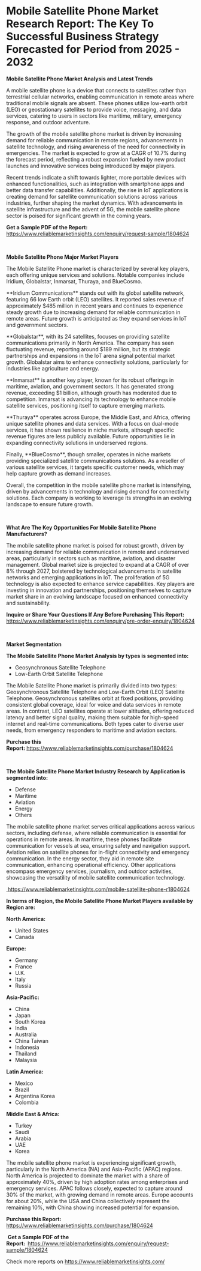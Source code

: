 <p><h1>Mobile Satellite Phone Market Research Report: The Key To Successful Business Strategy Forecasted for Period from 2025 - 2032</h1></p><p><strong>Mobile Satellite Phone Market Analysis and Latest Trends</strong></p>
<p><p>A mobile satellite phone is a device that connects to satellites rather than terrestrial cellular networks, enabling communication in remote areas where traditional mobile signals are absent. These phones utilize low-earth orbit (LEO) or geostationary satellites to provide voice, messaging, and data services, catering to users in sectors like maritime, military, emergency response, and outdoor adventure.</p><p>The growth of the mobile satellite phone market is driven by increasing demand for reliable communication in remote regions, advancements in satellite technology, and rising awareness of the need for connectivity in emergencies. The market is expected to grow at a CAGR of 10.7% during the forecast period, reflecting a robust expansion fueled by new product launches and innovative services being introduced by major players.</p><p>Recent trends indicate a shift towards lighter, more portable devices with enhanced functionalities, such as integration with smartphone apps and better data transfer capabilities. Additionally, the rise in IoT applications is creating demand for satellite communication solutions across various industries, further shaping the market dynamics. With advancements in satellite infrastructure and the advent of 5G, the mobile satellite phone sector is poised for significant growth in the coming years.</p></p>
<p><strong>Get a Sample PDF of the Report:&nbsp;</strong> <a href="https://www.reliablemarketinsights.com/enquiry/request-sample/1804624?utm_campaign=2248&utm_medium=2&utm_source=Github&utm_content=ia&utm_term=15022025&utm_id=mobile-satellite-phone">https://www.reliablemarketinsights.com/enquiry/request-sample/1804624</a></p>
<p>&nbsp;</p>
<p><strong>Mobile Satellite Phone Major Market Players</strong></p>
<p><p>The Mobile Satellite Phone market is characterized by several key players, each offering unique services and solutions. Notable companies include Iridium, Globalstar, Inmarsat, Thuraya, and BlueCosmo.</p><p>**Iridium Communications** stands out with its global satellite network, featuring 66 low Earth orbit (LEO) satellites. It reported sales revenue of approximately $485 million in recent years and continues to experience steady growth due to increasing demand for reliable communication in remote areas. Future growth is anticipated as they expand services in IoT and government sectors.</p><p>**Globalstar**, with its 24 satellites, focuses on providing satellite communications primarily in North America. The company has seen fluctuating revenue, reporting around $189 million, but its strategic partnerships and expansions in the IoT arena signal potential market growth. Globalstar aims to enhance connectivity solutions, particularly for industries like agriculture and energy.</p><p>**Inmarsat** is another key player, known for its robust offerings in maritime, aviation, and government sectors. It has generated strong revenue, exceeding $1 billion, although growth has moderated due to competition. Inmarsat is advancing its technology to enhance mobile satellite services, positioning itself to capture emerging markets.</p><p>**Thuraya** operates across Europe, the Middle East, and Africa, offering unique satellite phones and data services. With a focus on dual-mode services, it has shown resilience in niche markets, although specific revenue figures are less publicly available. Future opportunities lie in expanding connectivity solutions in underserved regions.</p><p>Finally, **BlueCosmo**, though smaller, operates in niche markets providing specialized satellite communications solutions. As a reseller of various satellite services, it targets specific customer needs, which may help capture growth as demand increases.</p><p>Overall, the competition in the mobile satellite phone market is intensifying, driven by advancements in technology and rising demand for connectivity solutions. Each company is working to leverage its strengths in an evolving landscape to ensure future growth.</p></p>
<p>&nbsp;</p>
<p><strong>What Are The Key Opportunities For Mobile Satellite Phone Manufacturers?</strong></p>
<p><p>The mobile satellite phone market is poised for robust growth, driven by increasing demand for reliable communication in remote and underserved areas, particularly in sectors such as maritime, aviation, and disaster management. Global market size is projected to expand at a CAGR of over 8% through 2027, bolstered by technological advancements in satellite networks and emerging applications in IoT. The proliferation of 5G technology is also expected to enhance service capabilities. Key players are investing in innovation and partnerships, positioning themselves to capture market share in an evolving landscape focused on enhanced connectivity and sustainability.</p></p>
<p><strong>Inquire or Share Your Questions If Any Before Purchasing This Report:</strong> <a href="https://www.reliablemarketinsights.com/enquiry/pre-order-enquiry/1804624?utm_campaign=2248&utm_medium=2&utm_source=Github&utm_content=ia&utm_term=15022025&utm_id=mobile-satellite-phone">https://www.reliablemarketinsights.com/enquiry/pre-order-enquiry/1804624</a></p>
<p>&nbsp;</p>
<p><strong>Market Segmentation</strong></p>
<p><strong>The Mobile Satellite Phone Market Analysis by types is segmented into:</strong></p>
<p><ul><li>Geosynchronous Satellite Telephone</li><li>Low-Earth Orbit Satellite Telephone</li></ul></p>
<p><p>The Mobile Satellite Phone market is primarily divided into two types: Geosynchronous Satellite Telephone and Low-Earth Orbit (LEO) Satellite Telephone. Geosynchronous satellites orbit at fixed positions, providing consistent global coverage, ideal for voice and data services in remote areas. In contrast, LEO satellites operate at lower altitudes, offering reduced latency and better signal quality, making them suitable for high-speed internet and real-time communications. Both types cater to diverse user needs, from emergency responders to maritime and aviation sectors.</p></p>
<p><strong>Purchase this Report:&nbsp;</strong><a href="https://www.reliablemarketinsights.com/purchase/1804624?utm_campaign=2248&utm_medium=2&utm_source=Github&utm_content=ia&utm_term=15022025&utm_id=mobile-satellite-phone">https://www.reliablemarketinsights.com/purchase/1804624</a></p>
<p>&nbsp;</p>
<p><strong>The Mobile Satellite Phone Market Industry Research by Application is segmented into:</strong></p>
<p><ul><li>Defense</li><li>Maritime</li><li>Aviation</li><li>Energy</li><li>Others</li></ul></p>
<p><p>The mobile satellite phone market serves critical applications across various sectors, including defense, where reliable communication is essential for operations in remote areas. In maritime, these phones facilitate communication for vessels at sea, ensuring safety and navigation support. Aviation relies on satellite phones for in-flight connectivity and emergency communication. In the energy sector, they aid in remote site communication, enhancing operational efficiency. Other applications encompass emergency services, journalism, and outdoor activities, showcasing the versatility of mobile satellite communication technology.</p></p>
<p><a href="https://www.reliablemarketinsights.com/mobile-satellite-phone-r1804624?utm_campaign=2248&utm_medium=2&utm_source=Github&utm_content=ia&utm_term=15022025&utm_id=mobile-satellite-phone">&nbsp;https://www.reliablemarketinsights.com/mobile-satellite-phone-r1804624</a></p>
<p><strong>In terms of Region, the Mobile Satellite Phone Market Players available by Region are:</strong></p>
<p>
    <p> <strong> North America: </strong>
        <ul>
            <li>United States</li>
            <li>Canada</li>
        </ul>
        </p> 
    <p> <strong> Europe: </strong>
        <ul>
            <li>Germany</li>
            <li>France</li>
            <li>U.K.</li>
            <li>Italy</li>
            <li>Russia</li>
        </ul>
        </p> 
    <p> <strong> Asia-Pacific: </strong>
        <ul>
            <li>China</li>
            <li>Japan</li>
            <li>South Korea</li>
            <li>India</li>
            <li>Australia</li>
            <li>China Taiwan</li>
            <li>Indonesia</li>
            <li>Thailand</li>
            <li>Malaysia</li>
        </ul>
        </p> 
    <p> <strong> Latin America: </strong>
        <ul>
            <li>Mexico</li>
            <li>Brazil</li>
            <li>Argentina Korea</li>
            <li>Colombia</li>
        </ul>
        </p> 
    <p> <strong> Middle East & Africa: </strong>
        <ul>
            <li>Turkey</li>
            <li>Saudi</li>
            <li>Arabia</li>
            <li>UAE</li>
            <li>Korea</li>
        </ul>
    </p>
    </p>
<p><p>The mobile satellite phone market is experiencing significant growth, particularly in the North America (NA) and Asia-Pacific (APAC) regions. North America is projected to dominate the market with a share of approximately 40%, driven by high adoption rates among enterprises and emergency services. APAC follows closely, expected to capture around 30% of the market, with growing demand in remote areas. Europe accounts for about 20%, while the USA and China collectively represent the remaining 10%, with China showing increased potential for expansion.</p></p>
<p><strong>Purchase this Report: </strong><a href="https://www.reliablemarketinsights.com/purchase/1804624?utm_campaign=2248&utm_medium=2&utm_source=Github&utm_content=ia&utm_term=15022025&utm_id=mobile-satellite-phone">https://www.reliablemarketinsights.com/purchase/1804624</a></p>
<p>&nbsp;<strong>Get a Sample PDF of the Report:&nbsp;&nbsp;</strong><a href="https://www.reliablemarketinsights.com/enquiry/request-sample/1804624?utm_campaign=2248&utm_medium=2&utm_source=Github&utm_content=ia&utm_term=15022025&utm_id=mobile-satellite-phone">https://www.reliablemarketinsights.com/enquiry/request-sample/1804624</a></p>
<p><strong></strong></p>
<p>Check more reports on <a href="https://www.reliablemarketinsights.com/?utm_campaign=2248&utm_medium=2&utm_source=Github&utm_content=ia&utm_term=15022025&utm_id=mobile-satellite-phone">https://www.reliablemarketinsights.com/</a></p>
